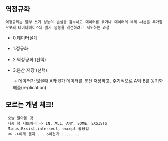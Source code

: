 ## 역정규화
    역정규화는 일부 쓰기 성능의 손실을 감수하고 데이터를 묶거나 데이터의 복제 사본을 추가함으로써 데이터베이스의 읽기 성능을 개선하려고 시도하는 과정


- 0.데이터설계
- 1.정규화
- 2.역정규화 (선택)
- 3.분산 저장 (선택)
    
    → 데이터가 많을때 A와 B가 데이터를 분산 저장하고, 주기적으로 A와 B를 동기화 해줌(replication)

## 모르는 개념 체크!
     오늘 알아볼 것 
     다중 행 서브쿼리 -> IN, ALL, ANY, SOME, EXSISTS
     Minus,Exsist,intersect, except 활용법
     <> ->이게 몰까 ... ◇이건가 ........


